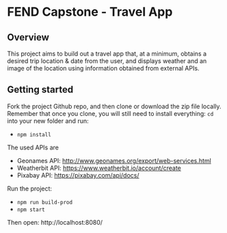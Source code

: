 # FEND Capstone - Travel App

## Overview
This project aims to build out a travel app that, at a minimum, obtains a desired trip location & date from the user, and displays weather and an image of the location using information obtained from external APIs. 

## Getting started

Fork the project Github repo, and then clone or download the zip file locally. Remember that once you clone, you will still need to install everything:
`cd` into your new folder and run:
- `npm install`

The used APIs are
 - Geonames API: http://www.geonames.org/export/web-services.html
 - Weatherbit API: https://www.weatherbit.io/account/create
 - Pixabay API: https://pixabay.com/api/docs/


Run the project:
- `npm run build-prod`
- `npm start`

Then open:
http://localhost:8080/


